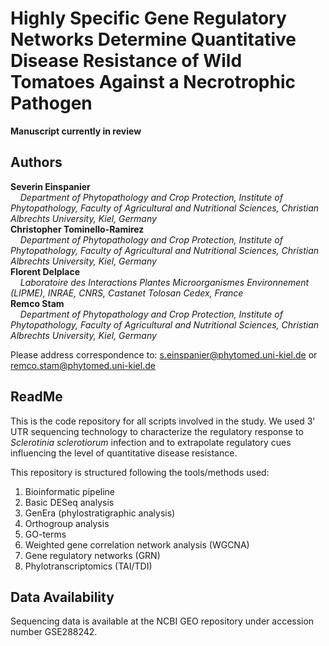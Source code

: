 # Highly Specific Gene Regulatory Networks Determine Quantitative Disease Resistance of Wild Tomatoes Against a Necrotrophic Pathogen

**Manuscript currently in review**
## Authors

**Severin Einspanier**  
&nbsp;&nbsp;&nbsp;&nbsp;*Department of Phytopathology and Crop Protection, Institute of Phytopathology, Faculty of Agricultural and Nutritional Sciences, Christian Albrechts University, Kiel, Germany*  
**Christopher Tominello-Ramirez**  
&nbsp;&nbsp;&nbsp;&nbsp;*Department of Phytopathology and Crop Protection, Institute of Phytopathology, Faculty of Agricultural and Nutritional Sciences, Christian Albrechts University, Kiel, Germany*  
**Florent Delplace**  
&nbsp;&nbsp;&nbsp;&nbsp;*Laboratoire des Interactions Plantes Microorganismes Environnement (LIPME), INRAE, CNRS, Castanet Tolosan Cedex, France*  
**Remco Stam**  
&nbsp;&nbsp;&nbsp;&nbsp;*Department of Phytopathology and Crop Protection, Institute of Phytopathology, Faculty of Agricultural and Nutritional Sciences, Christian Albrechts University, Kiel, Germany*

Please address correspondence to: s.einspanier@phytomed.uni-kiel.de or remco.stam@phytomed.uni-kiel.de

## ReadMe 

This is the code repository for all scripts involved in the study. We used 3' UTR sequencing technology to characterize the regulatory response to *Sclerotinia sclerotiorum* infection and to extrapolate regulatory cues influencing the level of quantitative disease resistance. 

This repository is structured following the tools/methods used:
1. Bioinformatic pipeline
2. Basic DESeq analysis
3. GenEra (phylostratigraphic analysis)
4. Orthogroup analysis
5. GO-terms
6. Weighted gene correlation network analysis (WGCNA)
7. Gene regulatory networks (GRN)
8. Phylotranscriptomics (TAI/TDI)

## Data Availability 

Sequencing data is available at the NCBI GEO repository under accession number GSE288242.


